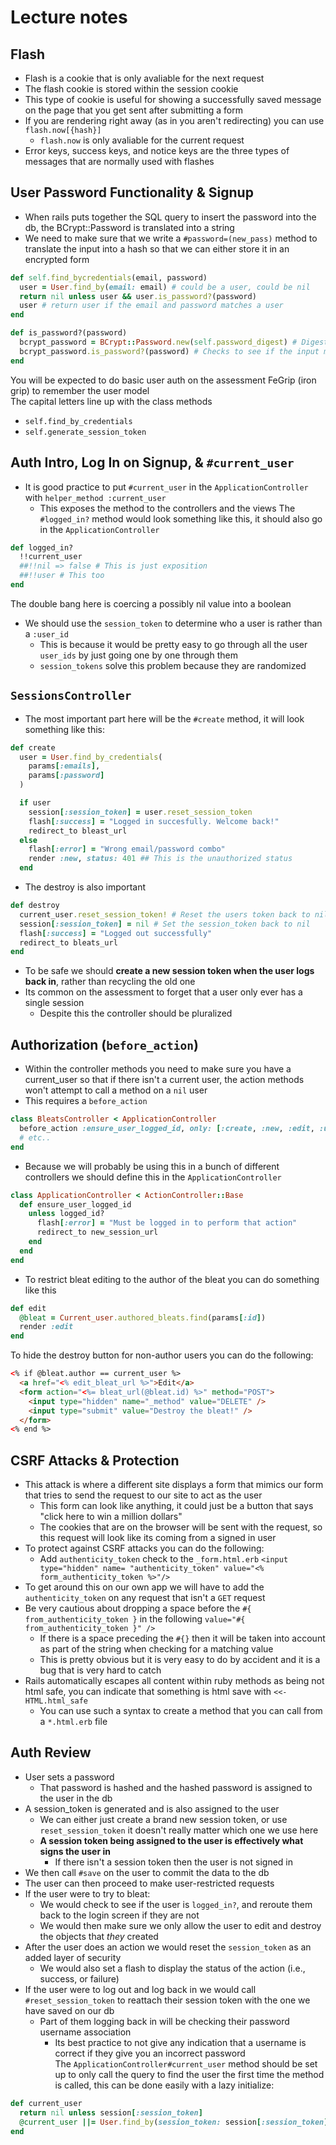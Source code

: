 # Lecture notes
## Flash
- Flash is a cookie that is only avaliable for the next request
- The flash cookie is stored within the session cookie
- This type of cookie is useful for showing a successfully saved message on the page that you get sent after submitting a form
- If you are rendering right away (as in you aren't redirecting) you can use `flash.now[{hash}]`
  - `flash.now` is only avaliable for the current request
- Error keys, success keys, and notice keys are the three types of messages that are normally used with flashes
## User Password Functionality & Signup
- When rails puts together the SQL query to insert the password into the db, the BCrypt::Password is translated into a string
- We need to make sure that we write a `#password=(new_pass)` method to translate the input into a hash so that we can either store it in an encrypted form
```ruby
def self.find_bycredentials(email, password)
  user = User.find_by(email: email) # could be a user, could be nil
  return nil unless user && user.is_password?(password)
  user # return user if the email and password matches a user
end

def is_password?(password)
  bcrypt_password = BCrypt::Password.new(self.password_digest) # Digests password
  bcrypt_password.is_password?(password) # Checks to see if the input matches the hashed password
end
```
You will be expected to do basic user auth on the assessment
FeGrip (iron grip) to remember the user model  
The capital letters line up with the class methods
- `self.find_by_credentials`
- `self.generate_session_token`

## Auth Intro, Log In on Signup, & `#current_user`
- It is good practice to put `#current_user` in the `ApplicationController` with `helper_method :current_user`
  - This exposes the method to the controllers and the views
The `#logged_in?` method would look something like this, it should also go in the `ApplicationController`
```ruby
def logged_in?
  !!current_user
  ##!!nil => false # This is just exposition
  ##!!user # This too
end
```
The double bang here is coercing a possibly nil value into a boolean  
  
- We should use the `session_token` to determine who a user is rather than a `:user_id`
  - This is because it would be pretty easy to go through all the user `user_ids` by just going one by one through them
  - `session_tokens` solve this problem because they are randomized
## `SessionsController`
- The most important part here will be the `#create` method, it will look something like this:
```ruby
def create
  user = User.find_by_credentials(
    params[:emails],
    params[:password]
  )

  if user
    session[:session_token] = user.reset_session_token
    flash[:success] = "Logged in succesfully. Welcome back!"
    redirect_to bleast_url
  else
    flash[:error] = "Wrong email/password combo"
    render :new, status: 401 ## This is the unauthorized status
  end
```
- The destroy is also important
```ruby
def destroy
  current_user.reset_session_token! # Reset the users token back to nil
  session[:session_token] = nil # Set the session_token back to nil
  flash[:success] = "Logged out successfully"
  redirect_to bleats_url
end
```
- To be safe we should **create a new session token when the user logs back in**, rather than recycling the old one
- Its common on the assessment to forget that a user only ever has a single session
  - Despite this the controller should be pluralized
## Authorization (`before_action`)
- Within the controller methods you need to make sure you have a current_user so that if there isn't a current user, the action methods won't attempt to call a method on a `nil` user
- This requires a `before_action`
```ruby
class BleatsController < ApplicationController
  before_action :ensure_user_logged_id, only: [:create, :new, :edit, :update, :destroy] #Only users who are logged in can create a bleat
  # etc..
end
```
- Because we will probably be using this in a bunch of different controllers we should define this in the `ApplicationController`
```ruby
class ApplicationController < ActionController::Base
  def ensure_user_logged_id
    unless logged_id?
	  flash[:error] = "Must be logged in to perform that action"
	  redirect_to new_session_url
	end
  end
end
```
- To restrict bleat editing to the author of the bleat you can do something like this
```ruby
def edit
  @bleat = Current_user.authored_bleats.find(params[:id])
  render :edit
end
```
To hide the destroy button for non-author users you can do the following:
```html
<% if @bleat.author == current_user %>
  <a href="<% edit_bleat_url %>">Edit</a>
  <form action="<%= bleat_url(@bleat.id) %>" method="POST">
    <input type="hidden" name="_method" value="DELETE" />
    <input type="submit" value="Destroy the bleat!" />
  </form>
<% end %>
```
## CSRF Attacks & Protection
- This attack is where a different site displays a form that mimics our form that tries to send the request to our site to act as the user
  - This form can look like anything, it could just be a button that says "click here to win a million dollars"
  - The cookies that are on the browser will be sent with the request, so this request will look like its coming from a signed in user
- To protect against CSRF attacks you can do the following:
  - Add `authenticity_token` check to the `_form.html.erb`
  `<input type="hidden" name= "authenticity_token" value="<% form_authenticity_token %>"/>`
- To get around this on our own app we will have to add the `authenticity_token` on any request that isn't a `GET` request
- Be very cautious about dropping a space before the `#{ from_authenticity_token }` in the following
`value="#{ from_authenticity_token }" />`
  - If there is a space preceding the `#{}` then it will be taken into account as part of the string when checking for a matching value
  - This is pretty obvious but it is very easy to do by accident and it is a bug that is very hard to catch
- Rails automatically escapes all content within ruby methods as being not html safe, you can indicate that something is html save with `<<-HTML.html_safe`
  - You can use such a syntax to create a method that you can call from a `*.html.erb` file
## Auth Review
- User sets a password
  - That password is hashed and the hashed password is assigned to the user in the db
- A session_token is generated and is also assigned to the user
  - We can either just create a brand new session token, or use `reset_session_token` it doesn't really matter which one we use here
  - **A session token being assigned to the user is effectively what signs the user in**
    - If there isn't a session token then the user is not signed in
- We then call `#save` on the user to commit the data to the db
- The user can then proceed to make user-restricted requests
- If the user were to try to bleat:
  - We would check to see if the user is `logged_in?`, and reroute them back to the login screen if they are not
  - We would then make sure we only allow the user to edit and destroy the objects that _they_ created
- After the user does an action we would reset the `session_token` as an added layer of security
  - We would also set a flash to display the status of the action (i.e., success, or failure)
- If the user were to log out and log back in we would call `#reset_session_token` to reattach their session token with the one we have saved on our db
  - Part of them logging back in will be checking their password username association
	- Its best practice to not give any indication that a username is correct if they give you an incorrect password  
The `ApplicationController#current_user` method should be set up to only call the query to find the user the first time the method is called, this can be done easily with a lazy initialize:
```ruby
def current_user
  return nil unless session[:session_token]
  @current_user ||= User.find_by(session_token: session[:session_token])
end

